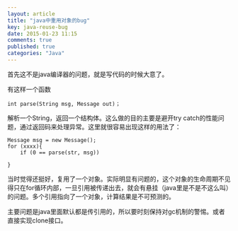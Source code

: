 ```yaml
---
layout: article
title: "java中重用对象的bug"
key: java-reuse-bug
date: 2015-01-23 11:15
comments: true
published: true
categories: "Java"
---
```

  
  首先这不是java编译器的问题，就是写代码的时候大意了。

  有这样一个函数
  	
  	int parse(String msg, Message out)；

  解析一个String，返回一个结构体。这么做的目的主要是避开try catch的性能问题，通过返回码来处理异常。这里就很容易出现这样的用法了：

  	Message msg = new Message();
  	for (xxxx){
  		if (0 == parse(str, msg))

  	}

  当时觉得还挺好，复用了一个对象。实际明显有问题的，这个对象的生命周期不见得只在for循环内部，一旦引用被传递出去，就会有悬挂（java里是不是不这么叫）的问题。多个引用指向了一个对象，计算结果是不可预测的。

  主要问题是java里面默认都是传引用的，所以要时刻保持对gc机制的警惕。或者直接实现clone接口。